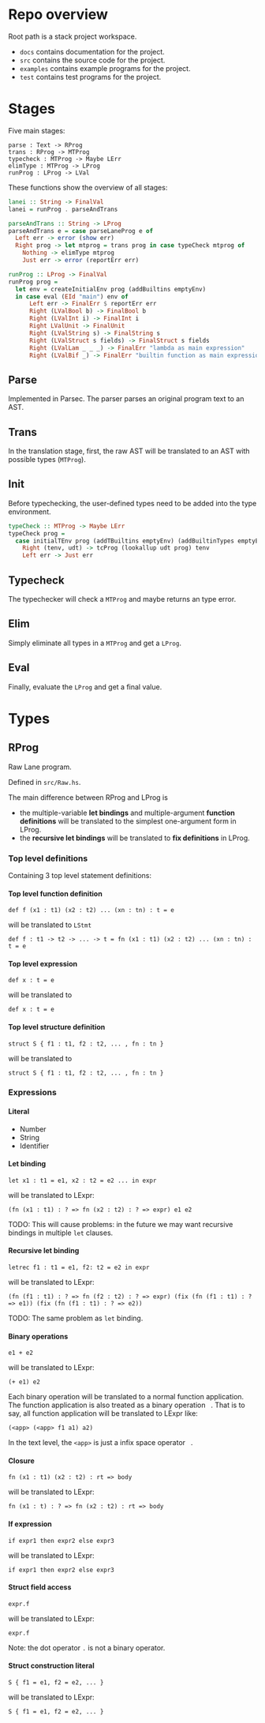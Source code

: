 # Repo overview

Root path is a stack project workspace.

* `docs` contains documentation for the project.
* `src` contains the source code for the project.
* `examples` contains example programs for the project.
* `test` contains test programs for the project.

# Stages

Five main stages:

```
parse : Text -> RProg 
trans : RProg -> MTProg 
typecheck : MTProg -> Maybe LErr
elimType : MTProg -> LProg
runProg : LProg -> LVal 
```

These functions show the overview of all stages:

```haskell
lanei :: String -> FinalVal 
lanei = runProg . parseAndTrans 

parseAndTrans :: String -> LProg
parseAndTrans e = case parseLaneProg e of
  Left err -> error (show err)
  Right prog -> let mtprog = trans prog in case typeCheck mtprog of 
    Nothing -> elimType mtprog
    Just err -> error (reportErr err)

runProg :: LProg -> FinalVal
runProg prog = 
  let env = createInitialEnv prog (addBuiltins emptyEnv)
  in case eval (EId "main") env of
      Left err -> FinalErr $ reportErr err
      Right (LValBool b) -> FinalBool b
      Right (LValInt i) -> FinalInt i
      Right LValUnit -> FinalUnit
      Right (LValString s) -> FinalString s
      Right (LValStruct s fields) -> FinalStruct s fields
      Right (LValLam _ _ _) -> FinalErr "lambda as main expression"
      Right (LValBif _) -> FinalErr "builtin function as main expression"
```

## Parse

Implemented in Parsec. The parser parses an original program text to an AST. 

## Trans

In the translation stage, first, the raw AST will be translated to an AST with possible types (`MTProg`). 

## Init

Before typechecking, the user-defined types need to be added into the type environment. 

```haskell
typeCheck :: MTProg -> Maybe LErr
typeCheck prog =
  case initialTEnv prog (addTBuiltins emptyEnv) (addBuiltinTypes emptyEnv) of
    Right (tenv, udt) -> tcProg (lookallup udt prog) tenv
    Left err -> Just err
```

## Typecheck

The typechecker will check a `MTProg` and maybe returns an type error. 

## Elim

Simply eliminate all types in a `MTProg` and get a `LProg`. 

## Eval

Finally, evaluate the `LProg` and get a final value.

# Types

## RProg

Raw Lane program.

Defined in `src/Raw.hs`. 

The main difference between RProg and LProg is 

* the multiple-variable **let bindings** and multiple-argument **function definitions** will be translated to the simplest one-argument form in LProg.
* the **recursive let bindings** will be translated to **fix definitions** in LProg.

### Top level definitions

Containing 3 top level statement definitions: 

#### Top level function definition

```
def f (x1 : t1) (x2 : t2) ... (xn : tn) : t = e
```

will be translated to `LStmt`

```
def f : t1 -> t2 -> ... -> t = fn (x1 : t1) (x2 : t2) ... (xn : tn) : t = e
```

#### Top level expression

```
def x : t = e 
```

will be translated to 

```
def x : t = e
```

#### Top level structure definition 

```
struct S { f1 : t1, f2 : t2, ... , fn : tn }
```

will be translated to 

```
struct S { f1 : t1, f2 : t2, ... , fn : tn }
```

### Expressions 

#### Literal

* Number
* String
* Identifier

#### Let binding 

```
let x1 : t1 = e1, x2 : t2 = e2 ... in expr
```

will be translated to LExpr:

```
(fn (x1 : t1) : ? => fn (x2 : t2) : ? => expr) e1 e2
```

TODO: This will cause problems: in the future we may want recursive bindings in multiple `let` clauses. 

#### Recursive let binding

```
letrec f1 : t1 = e1, f2: t2 = e2 in expr 
```

will be translated to LExpr:

```
(fn (f1 : t1) : ? => fn (f2 : t2) : ? => expr) (fix (fn (f1 : t1) : ? => e1)) (fix (fn (f1 : t1) : ? => e2)) 
```

TODO: The same problem as `let` binding.

#### Binary operations 

```
e1 + e2
```

will be translated to LExpr:

```
(+ e1) e2
```

Each binary operation will be translated to a normal function application. The function application is also treated as a binary operation ` `. That is to say, all function application will be translated to LExpr like:

`(<app> (<app> f1 a1) a2)`

In the text level, the `<app>` is just a infix space operator ` `.

#### Closure 

```
fn (x1 : t1) (x2 : t2) : rt => body
```

will be translated to LExpr:

```
fn (x1 : t) : ? => fn (x2 : t2) : rt => body
```

#### If expression 

```
if expr1 then expr2 else expr3
```

will be translated to LExpr:

```
if expr1 then expr2 else expr3
```

#### Struct field access

```
expr.f
```

will be translated to LExpr:

```
expr.f
```

Note: the dot operator `.` is not a binary operator.

#### Struct construction literal

```
S { f1 = e1, f2 = e2, ... }
```

will be translated to LExpr:

```
S { f1 = e1, f2 = e2, ... }
```